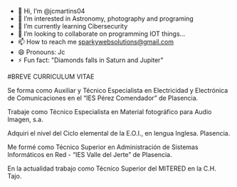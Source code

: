 - 👋 Hi, I’m @jcmartins04
- 👀 I’m interested in Astronomy, photography and programing
- 🌱 I’m currently learning Cibersecurity
- 💞️ I’m looking to collaborate on programming IOT things...
- 📫 How to reach me sparkywebsolutions@gmail.com
- 😄 Pronouns: Jc
- ⚡ Fun fact: "Diamonds falls in Saturn and Jupiter"

<!---
jcmartins04/jcmartins04 is a ✨ special ✨ repository because its `README.md` (this file) appears on your GitHub profile.
You can click the Preview link to take a look at your changes.
--->
#BREVE CURRICULUM VITAE

Se forma como Auxiliar y Técnico Especialista en Electricidad y Electrónica de Comunicaciones en el “IES Pérez Comendador” de Plasencia.

Trabaje como Técnico Especialista en Material fotográfico para Audio Imagen, s.a.

Adquiri el nivel del Ciclo elemental de la E.O.I., en lengua Inglesa. Plasencia.

Me formé como Técnico Superior en Administración de Sistemas Informáticos en Red - “IES Valle del Jerte” de Plasencia.

En la actualidad trabajo como Técnico Superior del MITERED en la C.H. Tajo.

